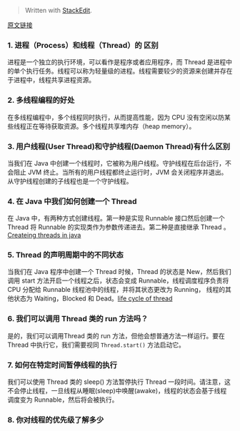 


> Written with [StackEdit](https://stackedit.io/).

 [原文链接](https://www.journaldev.com/1162/java-multithreading-concurrency-interview-questions-answers#process-vs-thread)

### 1. 进程（Process）和线程（Thread）的 区别

进程是一个独立的执行环境，可以看作是程序或者应用程序，而 Thread 是进程中的单个执行任务。线程可以称为轻量级的进程。线程需要较少的资源来创建并存在于进程中，线程共享进程资源。

### 2. 多线程编程的好处
在多线程编程中，多个线程同时执行，从而提高性能，因为 CPU 没有空闲以防某些线程正在等待获取资源。多个线程共享堆内存（heap memory）。

### 3. 用户线程(User Thread)和守护线程(Daemon Thread)有什么区别
当我们在 Java 中创建一个线程时，它被称为用户线程。守护线程在后台运行，不会阻止 JVM 终止。当所有的用户线程都终止运行时，JVM 会关闭程序并退出。从守护线程创建的子线程也是一个守护线程。

### 4. 在 Java 中我们如何创建一个 Thread
在 Java 中，有两种方式创建线程。第一种是实现 Runnable 接口然后创建一个 Thread 将 Runnable 的实现类作为参数传递进去。第二种是直接继承 Thread 。[Createing threads in java](https://www.journaldev.com/1016/java-thread-example)

### 5. Thread 的声明周期中的不同状态
当我们在 Java 程序中创建一个 Thread 时候，Thread 的状态是 New，然后我们调用 start 方法开启一个线程之后，状态会变成 Runnable，线程调度程序负责将 CPU 分配给 Runnable 线程池中的线程，并将其状态更改为 Running， 线程的其他状态为 Waiting，Blocked 和 Dead。[life cycle of thread](https://www.journaldev.com/1044/thread-life-cycle-in-java-thread-states-in-java)

### 6. 我们可以调用 Thread 类的 run 方法吗？
是的，我们可以调用Thread 类的 run 方法，但他会想普通方法一样运行。要在 Thread 中执行它，我们需要视同 `Thread.start()` 方法启动它。

### 7. 如何在特定时间暂停线程的执行
我们可以使用 Thread 类的 sleep() 方法暂停执行 Thread 一段时间。请注意，这不会停止线程，一旦线程从睡眠(sleep)中唤醒(awake)，线程的状态会基于线程调度变为 Runnable，然后将会被执行。

### 8. 你对线程的优先级了解多少


<!--stackedit_data:
eyJoaXN0b3J5IjpbMTY4NzI3MDM1OCwtMTEzOTEwMDc0OCwzMD
I5NTM4MzZdfQ==
-->